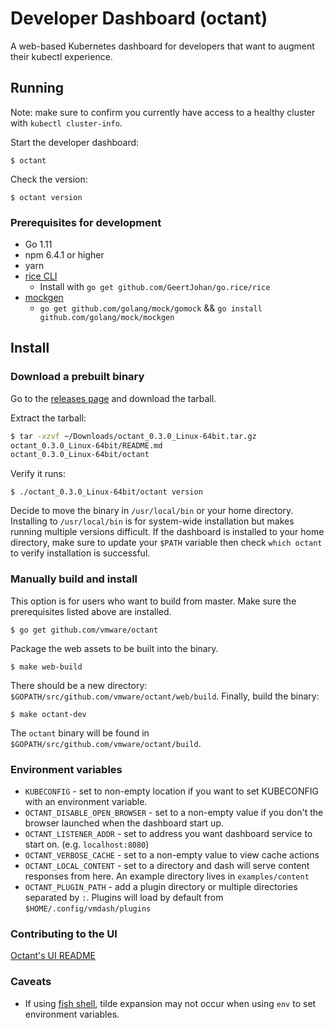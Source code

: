 # Developer Dashboard (octant)

A web-based Kubernetes dashboard for developers that want to augment their kubectl experience.

## Running

Note: make sure to confirm you currently have access to a healthy cluster with `kubectl cluster-info`.

Start the developer dashboard:

`$ octant`

Check the version:

`$ octant version`

### Prerequisites for development

* Go 1.11
* npm 6.4.1 or higher
* yarn
* [rice CLI](https://github.com/GeertJohan/go.rice)
  * Install with `go get github.com/GeertJohan/go.rice/rice`
* [mockgen](https://github.com/golang/gomock)
  * `go get github.com/golang/mock/gomock` && `go install github.com/golang/mock/mockgen`

## Install

### Download a prebuilt binary

Go to the [releases page](https://github.com/vmware/octant/releases) and download the tarball.

Extract the tarball:

```sh
$ tar -xzvf ~/Downloads/octant_0.3.0_Linux-64bit.tar.gz
octant_0.3.0_Linux-64bit/README.md
octant_0.3.0_Linux-64bit/octant
```

Verify it runs:

`$ ./octant_0.3.0_Linux-64bit/octant version`

Decide to move the binary in `/usr/local/bin` or your home directory. Installing to `/usr/local/bin` is for system-wide installation but makes running multiple versions difficult. If the dashboard is installed to your home directory, make sure to update your `$PATH` variable then check `which octant` to verify installation is successful.

### Manually build and install

This option is for users who want to build from master. Make sure the prerequisites listed above are installed.

`$ go get github.com/vmware/octant`

Package the web assets to be built into the binary.

`$ make web-build`

There should be a new directory: `$GOPATH/src/github.com/vmware/octant/web/build`. Finally, build the binary:

`$ make octant-dev`

The `octant` binary will be found in `$GOPATH/src/github.com/vmware/octant/build`.

### Environment variables

* `KUBECONFIG` - set to non-empty location if you want to set KUBECONFIG with an environment variable.
* `OCTANT_DISABLE_OPEN_BROWSER` - set to a non-empty value if you don't the browser launched when the dashboard start up.
* `OCTANT_LISTENER_ADDR` - set to address you want dashboard service to start on. (e.g. `localhost:8080`)
* `OCTANT_VERBOSE_CACHE` - set to a non-empty value to view cache actions
* `OCTANT_LOCAL_CONTENT` - set to a directory and dash will serve content responses from here. An example directory lives in `examples/content`
* `OCTANT_PLUGIN_PATH` - add a plugin directory or multiple directories separated by `:`. Plugins will load by default from `$HOME/.config/vmdash/plugins`

### Contributing to the UI

[Octant's UI README](./web/src/README.md)

### Caveats

* If using [fish shell](https://fishshell.com), tilde expansion may not occur when using `env` to set environment variables.
